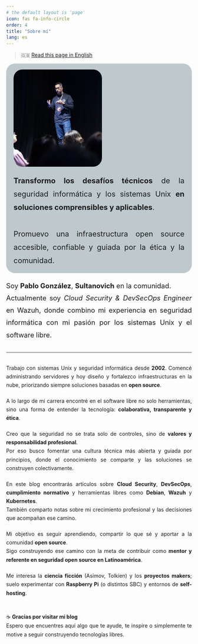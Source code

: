 ```yaml
---
# the default layout is 'page'
icon: fas fa-info-circle
order: 4
title: "Sobre mí"
lang: es
---
```


<!-- >> Add Markdown syntax content to file `_tabs/about.md`{: .filepath } and it will show up on this page.
{: .prompt-tip } -->

> 🇬🇧 [Read this page in English](/about-en/)

<div style="display:flex; flex-wrap:wrap; align-items:center; gap:20px; background-color:rgba(60,96,105,.33); padding:16px 20px; border-radius:24px; margin-bottom:10px;">
  <img src="/assets/img/about.jpg" alt="about"
       style="width:min(240px,40vw); height:auto; border-radius:24px; flex:0 0 auto;">
  <div style="flex:1 1 260px; min-width:260px;">
    <p style="font-size:clamp(1rem,2.6vw,1.25rem); line-height:1.8; text-align:justify; margin:0; overflow-wrap:anywhere;">
      <strong>Transformo los desafíos técnicos</strong> de la seguridad informática y los sistemas Unix <strong>en soluciones comprensibles y aplicables</strong>.
      <br><br>
      Promuevo una infraestructura open source accesible, confiable y guiada por la ética y la comunidad.
    </p>
  </div>
</div>


<p style="font-size:1.15rem; line-height:1.8; text-align:justify;">
  Soy <strong>Pablo González</strong>, <strong>Sultanovich</strong> en la comunidad.
  <br>
   Actualmente soy <em>Cloud Security &amp; DevSecOps Engineer</em> en Wazuh,
    donde combino mi experiencia en seguridad informática con mi pasión por los sistemas Unix y el software libre.
</p>


<hr style="opacity:0.8; margin:30px 0;">

<p style="text-align:justify; line-height:1.65; margin-bottom:20px;">
  Trabajo con sistemas Unix y seguridad informática desde <strong>2002</strong>.  
  Comencé administrando servidores y hoy diseño y fortalezco infraestructuras en la nube,  
  priorizando siempre soluciones basadas en <strong>open source</strong>.
</p>

<p style="text-align:justify; line-height:1.65; margin-bottom:20px;">
  A lo largo de mi carrera encontré en el software libre no solo herramientas,  
  sino una forma de entender la tecnología: <strong>colaborativa, transparente y ética</strong>.
</p>

<p style="text-align:justify; line-height:1.65; margin-bottom:20px;">
  Creo que la seguridad no se trata solo de controles, sino de <strong>valores y responsabilidad profesional</strong>.  
  <br>
  Por eso busco fomentar una cultura técnica más abierta y guiada por principios,  
  donde el conocimiento se comparte y las soluciones se construyen colectivamente.
</p>

<p style="text-align:justify; line-height:1.65; margin-bottom:20px;">
  En este blog encontrarás artículos sobre <strong>Cloud Security</strong>, <strong>DevSecOps</strong>,  
  <strong>cumplimiento normativo</strong> y herramientas libres como <strong>Debian</strong>,  
  <strong>Wazuh</strong> y <strong>Kubernetes</strong>.  
  <br>
  También comparto notas sobre mi crecimiento profesional y las decisiones que acompañan ese camino.
</p>

<p style="text-align:justify; line-height:1.65; margin-bottom:20px;">
  Mi objetivo es seguir aprendiendo, compartir lo que sé y aportar a la comunidad <strong>open source</strong>.  
  <br>
  Sigo construyendo ese camino con la meta de contribuir como  <strong>mentor y referente en seguridad open source en Latinoamérica</strong>.
</p>

<p style="text-align:justify; line-height:1.7; margin-bottom:40px;">
  Me interesa la <strong>ciencia ficción</strong> (Asimov, Tolkien) y los <strong>proyectos makers</strong>;  
  suelo experimentar con <strong>Raspberry Pi</strong> (o distintos SBC) y entornos de <strong>self-hosting</strong>.
</p>


<p style="text-align:justify; line-height:1.7; margin-bottom:0px;">
  ☕ <strong>Gracias por visitar mi blog</strong> <br>
  Espero que encuentres aquí algo que te ayude, te inspire o simplemente te motive  
  a seguir construyendo tecnologías libres.
</p>